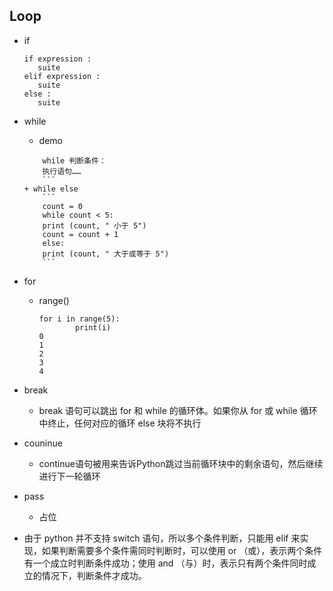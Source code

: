 ## Loop
+ if
    ```
    if expression :
       suite
    elif expression :
       suite
    else :
       suite
    ```
+ while
	+ demo
	```
        while 判断条件：
    	执行语句……
        ```
	+ while else
        ```
        count = 0
        while count < 5:
        print (count, " 小于 5")
        count = count + 1
        else:
        print (count, " 大于或等于 5")
        ```
+ for
	+ range()
        ```
        for i in range(5):
                print(i)
        0
        1
        2
        3
        4
        ```

+ break
    + break 语句可以跳出 for 和 while 的循环体。如果你从 for 或 while 循环中终止，任何对应的循环 else 块将不执行
+ couninue
	+ continue语句被用来告诉Python跳过当前循环块中的剩余语句，然后继续进行下一轮循环
+ pass
	+ 占位

+ 由于 python 并不支持 switch 语句，所以多个条件判断，只能用 elif 来实现，如果判断需要多个条件需同时判断时，可以使用 or （或），表示两个条件有一个成立时判断条件成功；使用 and （与）时，表示只有两个条件同时成立的情况下，判断条件才成功。
